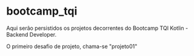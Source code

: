 # bootcamp_tqi
Aqui serão persistidos os projetos decorrentes do Bootcamp TQI Kotlin - Backend Developer.

O primeiro desafio de projeto, chama-se "projeto01"

